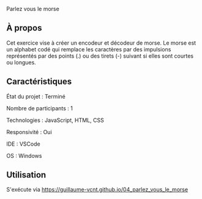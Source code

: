 Parlez vous le morse

## À propos

Cet exercice vise à créer un encodeur et décodeur de morse. Le morse est un alphabet codé qui remplace les caractères par des impulsions représentés par des points (.) ou des tirets (-) suivant si elles sont courtes ou longues.

## Caractéristiques

État du projet : Terminé

Nombre de participants : 1

Technologies : JavaScript, HTML, CSS

Responsivité : Oui

IDE : VSCode

OS : Windows

## Utilisation

S'exécute via https://guillaume-vcnt.github.io/04_parlez_vous_le_morse
